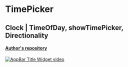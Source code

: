 # TimePicker
## Clock | TimeOfDay, showTimePicker, Directionality
#### [Author's repository](https://github.com/TheTechDesigner/TimePicker)

[![AppBar Title Widget video](https://img.youtube.com/vi/qYHfI4br0ww/0.jpg)](https://youtu.be/qYHfI4br0ww "TimePicker, Clock | TimeOfDay, showTimePicker, Directionality")
